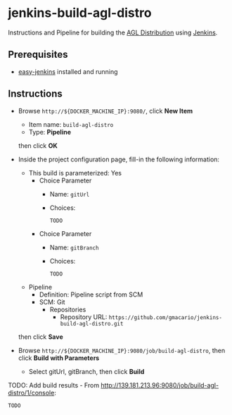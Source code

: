# jenkins-build-agl-distro

Instructions and Pipeline for building the [AGL Distribution](https://wiki.automotivelinux.org/agl-distro) using [Jenkins](https://jenkins-ci.org/).

## Prerequisites

* [easy-jenkins](https://github.com/gmacario/easy-jenkins) installed and running

## Instructions

* Browse `http://${DOCKER_MACHINE_IP}:9080/`, click **New Item**
  - Item name: `build-agl-distro`
  - Type: **Pipeline**

  then click **OK**

* Inside the project configuration page, fill-in the following information:
  - This build is parameterized: Yes
    * Choice Parameter
      - Name: `gitUrl`
      - Choices:
      
        ```
        TODO
        ```
    * Choice Parameter
      - Name: `gitBranch`
      - Choices:
      
        ```
        TODO
        ```
  - Pipeline
    - Definition: Pipeline script from SCM
    - SCM: Git
      - Repositories
        - Repository URL: `https://github.com/gmacario/jenkins-build-agl-distro.git`

  then click **Save**

* Browse `http://${DOCKER_MACHINE_IP}:9080/job/build-agl-distro`, then click **Build with Parameters**
  - Select gitUrl, gitBranch, then click **Build**

TODO: Add build results - From <http://139.181.213.96:9080/job/build-agl-distro/1/console>:

```
TODO
```

<!-- EOF -->
